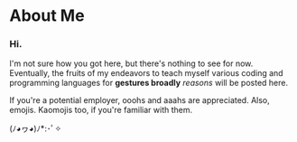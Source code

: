 # About Me

### Hi.

I'm not sure how you got here, but there's nothing to see for now. Eventually, the fruits of my endeavors to teach myself various coding and programming languages for **gestures broadly** *reasons* will be posted here.

If you're a potential employer, ooohs and aaahs are appreciated. Also, emojis. Kaomojis too, if you're familiar with them.

(ﾉ◕ヮ◕)ﾉ*:･ﾟ✧
